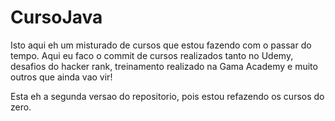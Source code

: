 # CursoJava
Isto aqui eh um misturado de cursos que estou fazendo com o passar do tempo. Aqui eu faco o commit de cursos realizados tanto no Udemy, desafios do hacker rank, treinamento realizado na Gama Academy e muito outros que ainda vao vir!

Esta eh a segunda versao do repositorio, pois estou refazendo os cursos do zero. 
